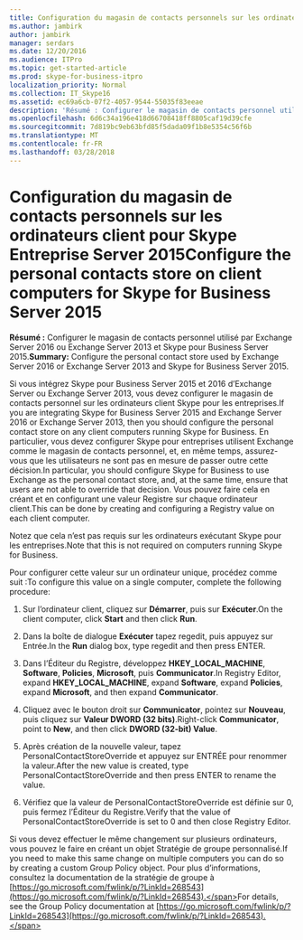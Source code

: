 ```yaml
---
title: Configuration du magasin de contacts personnels sur les ordinateurs client pour Skype Entreprise Server 2015
ms.author: jambirk
author: jambirk
manager: serdars
ms.date: 12/20/2016
ms.audience: ITPro
ms.topic: get-started-article
ms.prod: skype-for-business-itpro
localization_priority: Normal
ms.collection: IT_Skype16
ms.assetid: ec69a6cb-07f2-4057-9544-55035f83eeae
description: 'Résumé : Configurer le magasin de contacts personnel utilisé par Exchange Server 2016 ou Exchange Server 2013 et Skype pour Business Server 2015.'
ms.openlocfilehash: 6d6c34a196e418d66708418ff8805caf19d39cfe
ms.sourcegitcommit: 7d819bc9eb63bfd85f5dada09f1b8e5354c56f6b
ms.translationtype: MT
ms.contentlocale: fr-FR
ms.lasthandoff: 03/28/2018
---
```

# <a name="configure-the-personal-contacts-store-on-client-computers-for-skype-for-business-server-2015"></a><span data-ttu-id="cb517-103">Configuration du magasin de contacts personnels sur les ordinateurs client pour Skype Entreprise Server 2015</span><span class="sxs-lookup"><span data-stu-id="cb517-103">Configure the personal contacts store on client computers for Skype for Business Server 2015</span></span>
 
<span data-ttu-id="cb517-104">**Résumé :** Configurer le magasin de contacts personnel utilisé par Exchange Server 2016 ou Exchange Server 2013 et Skype pour Business Server 2015.</span><span class="sxs-lookup"><span data-stu-id="cb517-104">**Summary:** Configure the personal contact store used by Exchange Server 2016 or Exchange Server 2013 and Skype for Business Server 2015.</span></span>
  
<span data-ttu-id="cb517-105">Si vous intégrez Skype pour Business Server 2015 et 2016 d’Exchange Server ou Exchange Server 2013, vous devez configurer le magasin de contacts personnel sur les ordinateurs client Skype pour les entreprises.</span><span class="sxs-lookup"><span data-stu-id="cb517-105">If you are integrating Skype for Business Server 2015 and Exchange Server 2016 or Exchange Server 2013, then you should configure the personal contact store on any client computers running Skype for Business.</span></span> <span data-ttu-id="cb517-106">En particulier, vous devez configurer Skype pour entreprises utilisent Exchange comme le magasin de contacts personnel, et, en même temps, assurez-vous que les utilisateurs ne sont pas en mesure de passer outre cette décision.</span><span class="sxs-lookup"><span data-stu-id="cb517-106">In particular, you should configure Skype for Business to use Exchange as the personal contact store, and, at the same time, ensure that users are not able to override that decision.</span></span> <span data-ttu-id="cb517-107">Vous pouvez faire cela en créant et en configurant une valeur Registre sur chaque ordinateur client.</span><span class="sxs-lookup"><span data-stu-id="cb517-107">This can be done by creating and configuring a Registry value on each client computer.</span></span>
  
<span data-ttu-id="cb517-108">Notez que cela n’est pas requis sur les ordinateurs exécutant Skype pour les entreprises.</span><span class="sxs-lookup"><span data-stu-id="cb517-108">Note that this is not required on computers running Skype for Business.</span></span>
  
<span data-ttu-id="cb517-109">Pour configurer cette valeur sur un ordinateur unique, procédez comme suit :</span><span class="sxs-lookup"><span data-stu-id="cb517-109">To configure this value on a single computer, complete the following procedure:</span></span>
  
1. <span data-ttu-id="cb517-110">Sur l’ordinateur client, cliquez sur **Démarrer**, puis sur **Exécuter**.</span><span class="sxs-lookup"><span data-stu-id="cb517-110">On the client computer, click **Start** and then click **Run**.</span></span>
    
2. <span data-ttu-id="cb517-111">Dans la boîte de dialogue **Exécuter** tapez regedit, puis appuyez sur Entrée.</span><span class="sxs-lookup"><span data-stu-id="cb517-111">In the **Run** dialog box, type regedit and then press ENTER.</span></span>
    
3. <span data-ttu-id="cb517-112">Dans l’Éditeur du Registre, développez **HKEY_LOCAL_MACHINE**, **Software**, **Policies**, **Microsoft**, puis **Communicator**.</span><span class="sxs-lookup"><span data-stu-id="cb517-112">In Registry Editor, expand **HKEY_LOCAL_MACHINE**, expand **Software**, expand **Policies**, expand **Microsoft**, and then expand **Communicator**.</span></span>
    
4. <span data-ttu-id="cb517-113">Cliquez avec le bouton droit sur **Communicator**, pointez sur **Nouveau**, puis cliquez sur **Valeur DWORD (32 bits)**.</span><span class="sxs-lookup"><span data-stu-id="cb517-113">Right-click **Communicator**, point to **New**, and then click **DWORD (32-bit) Value**.</span></span>
    
5. <span data-ttu-id="cb517-114">Après création de la nouvelle valeur, tapez PersonalContactStoreOverride et appuyez sur ENTRÉE pour renommer la valeur.</span><span class="sxs-lookup"><span data-stu-id="cb517-114">After the new value is created, type PersonalContactStoreOverride and then press ENTER to rename the value.</span></span>
    
6. <span data-ttu-id="cb517-115">Vérifiez que la valeur de PersonalContactStoreOverride est définie sur 0, puis fermez l’Éditeur du Registre.</span><span class="sxs-lookup"><span data-stu-id="cb517-115">Verify that the value of PersonalContactStoreOverride is set to 0 and then close Registry Editor.</span></span>
    
<span data-ttu-id="cb517-116">Si vous devez effectuer le même changement sur plusieurs ordinateurs, vous pouvez le faire en créant un objet Stratégie de groupe personnalisé.</span><span class="sxs-lookup"><span data-stu-id="cb517-116">If you need to make this same change on multiple computers you can do so by creating a custom Group Policy object.</span></span> <span data-ttu-id="cb517-117">Pour plus d’informations, consultez la documentation de la stratégie de groupe à [https://go.microsoft.com/fwlink/p/?LinkId=268543](https://go.microsoft.com/fwlink/p/?LinkId=268543).</span><span class="sxs-lookup"><span data-stu-id="cb517-117">For details, see the Group Policy documentation at [https://go.microsoft.com/fwlink/p/?LinkId=268543](https://go.microsoft.com/fwlink/p/?LinkId=268543).</span></span>
  

